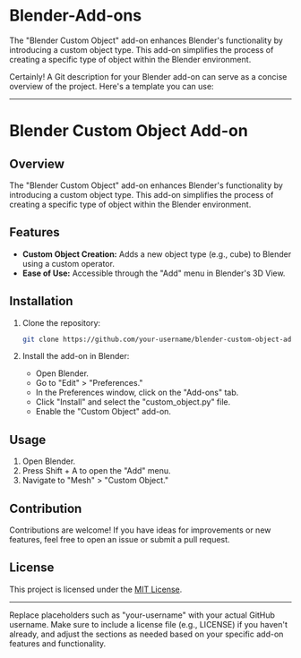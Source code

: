 # Blender-Add-ons
The "Blender Custom Object" add-on enhances Blender's functionality by introducing a custom object type. This add-on simplifies the process of creating a specific type of object within the Blender environment.

Certainly! A Git description for your Blender add-on can serve as a concise overview of the project. Here's a template you can use:

---

# Blender Custom Object Add-on

## Overview

The "Blender Custom Object" add-on enhances Blender's functionality by introducing a custom object type. This add-on simplifies the process of creating a specific type of object within the Blender environment.

## Features

- **Custom Object Creation:** Adds a new object type (e.g., cube) to Blender using a custom operator.
- **Ease of Use:** Accessible through the "Add" menu in Blender's 3D View.

## Installation

1. Clone the repository:

   ```bash
   git clone https://github.com/your-username/blender-custom-object-addon.git
   ```

2. Install the add-on in Blender:

   - Open Blender.
   - Go to "Edit" > "Preferences."
   - In the Preferences window, click on the "Add-ons" tab.
   - Click "Install" and select the "custom_object.py" file.
   - Enable the "Custom Object" add-on.

## Usage

1. Open Blender.
2. Press Shift + A to open the "Add" menu.
3. Navigate to "Mesh" > "Custom Object."

## Contribution

Contributions are welcome! If you have ideas for improvements or new features, feel free to open an issue or submit a pull request.

## License

This project is licensed under the [MIT License](LICENSE).

---

Replace placeholders such as "your-username" with your actual GitHub username. Make sure to include a license file (e.g., LICENSE) if you haven't already, and adjust the sections as needed based on your specific add-on features and functionality.
